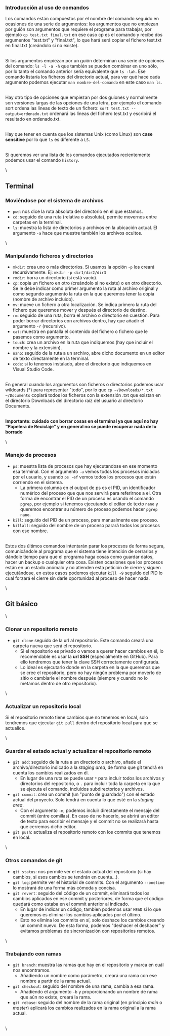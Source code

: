 ### Introducción al uso de comandos

Los comandos están compuestos por el nombre del comando seguido en ocasiones de una serie de argumentos: los argumentos que no empiezan por guión son argumentos que requiere el programa para trabajar, por ejemplo `cp test.txt final.txt` en ese caso cp es el comando y recibe dos argumentos "test.txt" y "final.txt", lo que hará será copiar el fichero test.txt en final.txt (creándolo si no existe).

\
Si los argumentos empiezan por un guión determinan una serie de opciones del comando: `ls -l -a -h` que también se pueden combinar en uno sólo, por lo tanto el comando anterior sería equivalente que `ls -lah`. Ese comando listaría los ficheros del directorio actual, para ver qué hace cada argumento podemos ejecutar `man nombre-del-comando` en este caso `man ls`.

\
Hay otro tipo de opciones que empiezan por dos guiones y normalmente son versiones largas de las opciones de una letra, por ejemplo el comando sort ordena las lineas de texto de un fichero: `sort test.txt --output=ordenado.txt` ordenará las líneas del fichero test.txt y escribirá el resultado en ordenado.txt.

\
Hay que tener en cuenta que los sistemas Unix (como Linux) son **case sensitive** por lo que `ls` es diferente a `LS`.

\
Si queremos ver una lista de los comandos ejecutados recientemente podemos usar el comando `history`.

\
## Terminal

### Moviéndose por el sistema de archivos

* `pwd`: nos dice la ruta absoluta del directorio en el que estamos.
* `cd`:  seguido de una ruta (relativa o absoluta), permite movernos entre carpetas en la terminal.
* `ls`: muestra la lista de directorios y archivos en la ubicación actual. El argumento `-a` hace que muestre también los archivos ocultos.

\
### Manipulando ficheros y directorios

* `mkdir`: crea uno o más directorios. Si usamos la opción `-p` los creará recursivamente. Ej: `mkdir -p dir1/dir2/dir3`
* `rmdir`: borra un directorio (si está vacío).
* `cp`: copia un fichero en otro (creándolo si no existe) o en otro directorio. Se le debe indicar como primer argumento la ruta al archivo original y como segundo argumento la ruta en la que queremos tener la copia (nombre de archivo incluido).
* `mv`: mueve un fichero a otra localización. Se indica primero la ruta del fichero que queremos mover y después el directorio de destino.
* `rm`: seguido de una ruta, borra el archivo o directorio en cuestión. Para poder borrar directorios con archivos dentro, hay que añadir el argumento `-r` (recursivo).
* `cat`: muestra en pantalla el contenido del fichero o fichero que le pasemos como argumento.
* `touch`: crea un archivo en la ruta que indiquemos (hay que incluir el nombre y la extensión).
* `nano`: seguido de la ruta a un archivo, abre dicho documento en un editor de texto directamente en la terminal.
* `code`: si lo tenemos instalado, abre el directorio que indiquemos en Visual Studio Code.

\
En general cuando los argumentos son ficheros o directorios podemos usar wildcards (\*) para representar "todo", por lo que `cp ~/Downloads/*.txt ~/Documents` copiará todos los ficheros con la extensión .txt que existan en el directorio Downloads del directorio raíz del usuario al directorio Documents.

\
**Importante: cuidado con borrar cosas en el terminal ya que aquí no hay “Papelera de Reciclaje” y en general no se puede recuperar nada de lo borrado**

\
### Manejo de procesos

* `ps`: muestra lista de procesos que hay ejecutandose en ese momento esa terminal. Con el argumento `-a` vemos todos los procesos iniciados por el usuario, y usando `ps -ef` vemos todos los procesos que están corriendo en el sistema.
  * La primera columna en el output de ps es el PID, un identificador numérico del proceso que que nos servirá para referirnos a el. Otra forma de encontrar el PID de un proceso es usando el comando `pgrep`, por ejemplo si tenemos ejecutando el editor de texto `nano` y queremos encontrar su número de proceso podemos hacer `pgrep nano`.
* `kill`: seguido del PID de un proceso, para manualmente ese proceso.
* `killall`: seguido del nombre de un proceso parará todos los procesos con ese nombre.

\
Estos dos últimos comandos intentarán parar los procesos de forma segura, comunicándole al programa que el sistema tiene intención de cerrarlos y dándole tiempo para que el programa haga cosas como guardar datos, hacer un backup o cualquier otra cosa. Existen ocasiones que los procesos están en un estado anómalo y no atienden esta petición de cierre y siguen ejecutándose, en estos casos podemos ejecutar `kill -9` seguido del PID lo cual forzará el cierre sin darle oportunidad al proceso de hacer nada.

\
## Git básico

\
### Clonar un repositorio remoto

* `git clone` seguido de la url al repositorio. Este comando creará una carpeta nueva que será el repositorio.
  * Si el repositorio es privado o vamos a querer hacer cambios en él, lo recomendable es usar la **url SSH** (especialmente en GitHub). Para ello tendremos que tener la clave SSH correctamente configurada.
  * Lo ideal es ejecutarlo donde en la carpeta en la que queremos que se cree el repositorio, pero no hay ningún problema por moverlo de sitio o cambiarle el nombre después (siempre y cuando no lo metamos dentro de otro repositorio).

\
### Actualizar un repositorio local

Si el repositorio remoto tiene cambios que no tenemos en local, solo tendremos que ejecutar `git pull` dentro del repositorio local para que se actualice.

\
### Guardar el estado actual y actualizar el repositorio remoto

* `git add`: seguido de la ruta a un directorio o archivo, añade el archivo/directorio indicado a la *staging area*, de forma que git tendrá en cuenta los cambios realizados en él.
  * En lugar de una ruta se puede usar `*` para incluir todos los archivos y directorios del repositorio, o `.` para incluir toda la carpeta en la que se ejecuta el comando, incluidos subdirectorios y archivos.
* `git commit`: crea un commit (un "punto de guardado") con el estado actual del proyecto. Solo tendrá en cuenta lo que esté en la *staging area*.
  * Con el argumento `-m`, podemos incluir directamente el mensaje del commit (entre comillas). En caso de no hacerlo, se abrirá un editor de texto para escribir el mensaje y el commit no se realizará hasta que cerremos dicho editor.
* `git push`: actualiza el repositorio remoto con los commits que tenemos en local.

\
### Otros comandos de git

* `git status`: nos permite ver el estado actual del repositorio (si hay cambios, si esos cambios se tendrán en cuenta…).
* `git log`: permite ver el historial de commits. Con el argumento `--oneline` lo mostrará de una forma más cómoda y concisa.
* `git revert`: seguido del código de un commit, eliminará todos los cambios aplicados en ese commit y posteriores, de forma que el código quedará como estaba en el commit anterior al indicado.
  * En lugar de indicar un código, tambien podemos usar `HEAD` si lo que queremos es eliminar los cambios aplicados por el último.
  * Esto no elimina los commits en sí, solo deshace los cambios creando un commit nuevo. De esta forma, podemos "deshacer el deshacer" y evitamos problemas de sincronización con repositorios remotos.

\
### Trabajando con ramas

* `git branch`: muestra las ramas que hay en el repositorio y marca en cuál nos encontramos.
  * Añadiendo un nombre como parámetro, creará una rama con ese nombre a partir de la rama actual.
* `git checkout`: seguido del nombre de una rama, cambia a esa rama.
  * Añadiendo el argumento `-b` y proporcionando un nombre de rama que aún no existe, creará la rama.
* `git rebase`: seguido del nombre de la rama original (en principio *main* o *master*) aplicará los cambios realizados en la rama original a la rama actual.

\
\
